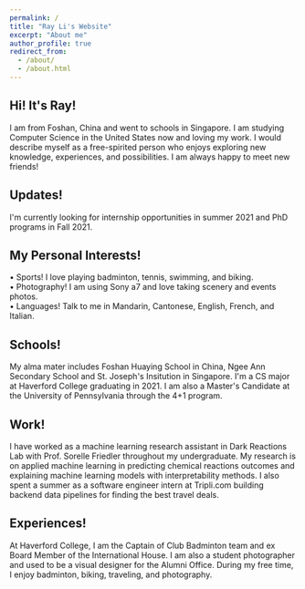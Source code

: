 ```yaml
---
permalink: /
title: "Ray Li's Website"
excerpt: "About me"
author_profile: true
redirect_from: 
  - /about/
  - /about.html
---
```


Hi! It's Ray!
------

  I am from Foshan, China and went to schools in Singapore. I am studying Computer Science in the United States now and loving my work. I would describe myself as a free-spirited person who enjoys exploring new knowledge, experiences, and possibilities. I am always happy to meet new friends! 

Updates!
------
  I'm currently looking for internship opportunities in summer 2021 and PhD programs in Fall 2021.
  
My Personal Interests!
------
  • Sports! I love playing badminton, tennis, swimming, and biking.<br/>
  • Photography! I am using Sony a7 and love taking scenery and events photos.<br/>
  • Languages! Talk to me in Mandarin, Cantonese, English, French, and Italian.<br/>
  
Schools!
------
  My alma mater includes Foshan Huaying School in China, Ngee Ann Secondary School and St. Joseph's Insitution in Singapore. I'm a CS major at Haverford College graduating in 2021. I am also a Master's Candidate at the University of Pennsylvania through the 4+1 program. 

Work!
------
  I have worked as a machine learning research assistant in Dark Reactions Lab with Prof. Sorelle Friedler throughout my undergraduate. My research is on applied machine learning in predicting chemical reactions outcomes and explaining machine learning models with interpretability methods. I also spent a summer as a software engineer intern at Tripli.com building backend data pipelines for finding the best travel deals.

Experiences!
------
  At Haverford College, I am the Captain of Club Badminton team and ex Board Member of the International House. I am also a student photographer and used to be a visual designer for the Alumni Office. During my free time, I enjoy badminton, biking, traveling, and photography.  

